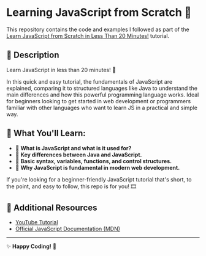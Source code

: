 # Learning JavaScript from Scratch 🚀

This repository contains the code and examples I followed as part of the [Learn JavaScript from Scratch in Less Than 20 Minutes!](https://www.youtube.com/watch?v=YF_XvF0ON2U) tutorial.

## 📖 Description

Learn JavaScript in less than 20 minutes! 🚀

In this quick and easy tutorial, the fundamentals of JavaScript are explained, comparing it to structured languages like Java to understand the main differences and how this powerful programming language works. Ideal for beginners looking to get started in web development or programmers familiar with other languages who want to learn JS in a practical and simple way.

## 🔵 What You'll Learn:

- 🔹 **What is JavaScript and what is it used for?**
- 🔹 **Key differences between Java and JavaScript.**
- 🔹 **Basic syntax, variables, functions, and control structures.**
- 🔹 **Why JavaScript is fundamental in modern web development.**

If you're looking for a beginner-friendly JavaScript tutorial that's short, to the point, and easy to follow, this repo is for you! 🎞️

## 🚀 Additional Resources

- [YouTube Tutorial](https://www.youtube.com/watch?v=YF_XvF0ON2U)
- [Official JavaScript Documentation (MDN)](https://developer.mozilla.org/en-US/docs/Web/JavaScript)

---

✨ **Happy Coding!** 🚀
